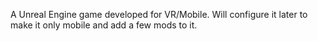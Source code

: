 A Unreal Engine game developed for VR/Mobile. Will configure it later to make it only mobile and add a few mods to it. 
